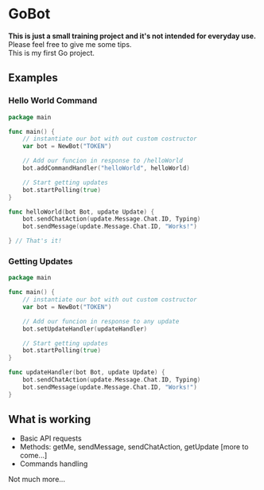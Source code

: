 # GoBot

**This is just a small training project and it's not intended for everyday use.**<br>
Please feel free to give me some tips.<br>
This is my first Go project.<br>

## Examples

### Hello World Command
```go
package main

func main() {
	// instantiate our bot with out custom costructor
	var bot = NewBot("TOKEN")

	// Add our funcion in response to /helloWorld
	bot.addCommandHandler("helloWorld", helloWorld)

	// Start getting updates
	bot.startPolling(true)
}

func helloWorld(bot Bot, update Update) {
	bot.sendChatAction(update.Message.Chat.ID, Typing)
	bot.sendMessage(update.Message.Chat.ID, "Works!")

} // That's it!
```

### Getting Updates
```go
package main

func main() {
	// instantiate our bot with out custom costructor
	var bot = NewBot("TOKEN")

	// Add our funcion in response to any update
	bot.setUpdateHandler(updateHandler)

	// Start getting updates
	bot.startPolling(true)
}

func updateHandler(bot Bot, update Update) {
	bot.sendChatAction(update.Message.Chat.ID, Typing)
	bot.sendMessage(update.Message.Chat.ID, "Works!")
}
```


## What is working

* Basic API requests
* Methods: getMe, sendMessage, sendChatAction, getUpdate [more to come...]
* Commands handling

Not much more...